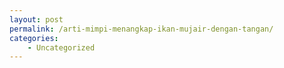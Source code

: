 ```yaml
---
layout: post
permalink: /arti-mimpi-menangkap-ikan-mujair-dengan-tangan/
categories:
    - Uncategorized
---
```


